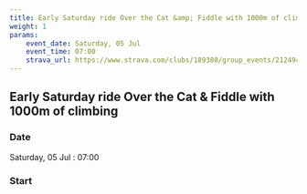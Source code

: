 ```yaml
---
title: Early Saturday ride Over the Cat &amp; Fiddle with 1000m of climbing
weight: 1
params:
    event_date: Saturday, 05 Jul
    event_time: 07:00
    strava_url: https://www.strava.com/clubs/189380/group_events/2124946
---
```


## Early Saturday ride Over the Cat &amp; Fiddle with 1000m of climbing 



### Date

Saturday, 05 Jul : 07:00

### Start




